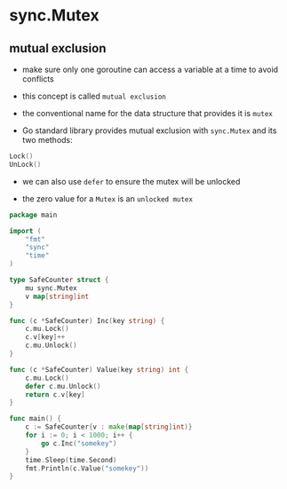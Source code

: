# sync.Mutex

## mutual exclusion

- make sure only one goroutine can access a variable at a time to avoid conflicts
- this concept is called `mutual exclusion`
- the conventional name for the data structure that provides it is `mutex`

- Go standard library provides mutual exclusion with `sync.Mutex` and its two methods:

```go
Lock()
UnLock()
```

- we can also use `defer` to ensure the mutex will be unlocked

- the zero value for a `Mutex` is an `unlocked mutex`

```go
package main

import (
	"fmt"
	"sync"
	"time"
)

type SafeCounter struct {
	mu sync.Mutex
	v map[string]int
}

func (c *SafeCounter) Inc(key string) {
	c.mu.Lock()
	c.v[key]++
	c.mu.Unlock()
}

func (c *SafeCounter) Value(key string) int {
	c.mu.Lock()
	defer c.mu.Unlock()
	return c.v[key]
}

func main() {
	c := SafeCounter{v : make(map[string]int)}
	for i := 0; i < 1000; i++ {
		go c.Inc("somekey")
	}
	time.Sleep(time.Second)
	fmt.Println(c.Value("somekey"))
}
```
